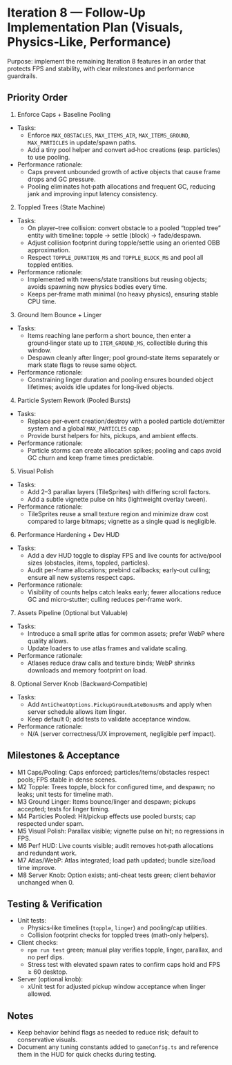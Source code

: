 # Iteration 8 — Follow‑Up Implementation Plan (Visuals, Physics‑Like, Performance)

Purpose: implement the remaining Iteration 8 features in an order that protects FPS and stability, with clear milestones and performance guardrails.

## Priority Order

1) Enforce Caps + Baseline Pooling
- Tasks:
  - Enforce `MAX_OBSTACLES`, `MAX_ITEMS_AIR`, `MAX_ITEMS_GROUND`, `MAX_PARTICLES` in update/spawn paths.
  - Add a tiny pool helper and convert ad‑hoc creations (esp. particles) to use pooling.
- Performance rationale:
  - Caps prevent unbounded growth of active objects that cause frame drops and GC pressure.
  - Pooling eliminates hot‑path allocations and frequent GC, reducing jank and improving input latency consistency.

2) Toppled Trees (State Machine)
- Tasks:
  - On player–tree collision: convert obstacle to a pooled “toppled tree” entity with timeline: topple → settle (block) → fade/despawn.
  - Adjust collision footprint during topple/settle using an oriented OBB approximation.
  - Respect `TOPPLE_DURATION_MS` and `TOPPLE_BLOCK_MS` and pool all toppled entities.
- Performance rationale:
  - Implemented with tweens/state transitions but reusing objects; avoids spawning new physics bodies every time.
  - Keeps per‑frame math minimal (no heavy physics), ensuring stable CPU time.

3) Ground Item Bounce + Linger
- Tasks:
  - Items reaching lane perform a short bounce, then enter a ground‑linger state up to `ITEM_GROUND_MS`, collectible during this window.
  - Despawn cleanly after linger; pool ground‑state items separately or mark state flags to reuse same object.
- Performance rationale:
  - Constraining linger duration and pooling ensures bounded object lifetimes; avoids idle updates for long‑lived objects.

4) Particle System Rework (Pooled Bursts)
- Tasks:
  - Replace per‑event creation/destroy with a pooled particle dot/emitter system and a global `MAX_PARTICLES` cap.
  - Provide burst helpers for hits, pickups, and ambient effects.
- Performance rationale:
  - Particle storms can create allocation spikes; pooling and caps avoid GC churn and keep frame times predictable.

5) Visual Polish
- Tasks:
  - Add 2–3 parallax layers (TileSprites) with differing scroll factors.
  - Add a subtle vignette pulse on hits (lightweight overlay tween).
- Performance rationale:
  - TileSprites reuse a small texture region and minimize draw cost compared to large bitmaps; vignette as a single quad is negligible.

6) Performance Hardening + Dev HUD
- Tasks:
  - Add a dev HUD toggle to display FPS and live counts for active/pool sizes (obstacles, items, toppled, particles).
  - Audit per‑frame allocations; prebind callbacks; early‑out culling; ensure all new systems respect caps.
- Performance rationale:
  - Visibility of counts helps catch leaks early; fewer allocations reduce GC and micro‑stutter; culling reduces per‑frame work.

7) Assets Pipeline (Optional but Valuable)
- Tasks:
  - Introduce a small sprite atlas for common assets; prefer WebP where quality allows.
  - Update loaders to use atlas frames and validate scaling.
- Performance rationale:
  - Atlases reduce draw calls and texture binds; WebP shrinks downloads and memory footprint on load.

8) Optional Server Knob (Backward‑Compatible)
- Tasks:
  - Add `AntiCheatOptions.PickupGroundLateBonusMs` and apply when server schedule allows item linger.
  - Keep default 0; add tests to validate acceptance window.
- Performance rationale:
  - N/A (server correctness/UX improvement, negligible perf impact).

## Milestones & Acceptance

- M1 Caps/Pooling: Caps enforced; particles/items/obstacles respect pools; FPS stable in dense scenes.
- M2 Topple: Trees topple, block for configured time, and despawn; no leaks; unit tests for timeline math.
- M3 Ground Linger: Items bounce/linger and despawn; pickups accepted; tests for linger timing.
- M4 Particles Pooled: Hit/pickup effects use pooled bursts; cap respected under spam.
- M5 Visual Polish: Parallax visible; vignette pulse on hit; no regressions in FPS.
- M6 Perf HUD: Live counts visible; audit removes hot‑path allocations and redundant work.
- M7 Atlas/WebP: Atlas integrated; load path updated; bundle size/load time improve.
- M8 Server Knob: Option exists; anti‑cheat tests green; client behavior unchanged when 0.

## Testing & Verification

- Unit tests:
  - Physics‑like timelines (`topple`, `linger`) and pooling/cap utilities.
  - Collision footprint checks for toppled trees (math‑only helpers).
- Client checks:
  - `npm run test` green; manual play verifies topple, linger, parallax, and no perf dips.
  - Stress test with elevated spawn rates to confirm caps hold and FPS ≥ 60 desktop.
- Server (optional knob):
  - xUnit test for adjusted pickup window acceptance when linger allowed.

## Notes

- Keep behavior behind flags as needed to reduce risk; default to conservative visuals.
- Document any tuning constants added to `gameConfig.ts` and reference them in the HUD for quick checks during testing.

